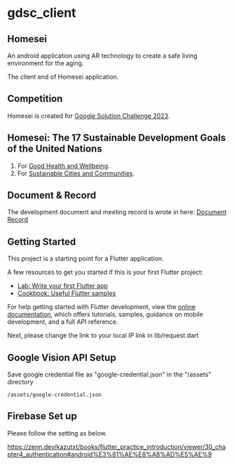 # gdsc_client

## Homesei
An android application using AR technology to create a safe living environment for the aging.

The client end of Homesei application.


## Competition
Homesei is created for [Google Solution Challenge 2023](https://developers.google.com/community/gdsc-solution-challenge).

## Homesei: The 17 Sustainable Development Goals of the United Nations
1. For [Good Health and Wellbeing](https://sdg-tracker.org/good-health).
2. For [Sustainable Cities and Communities](https://sdg-tracker.org/cities).


## Document & Record
The development document and meeting record is wrote in here:
[Document Record](https://xiaogeamadeus.notion.site/GDSC-Project-Homesei-b49e13ca38784a16b2c54a22cf8b1357)

## Getting Started

This project is a starting point for a Flutter application.

A few resources to get you started if this is your first Flutter project:

- [Lab: Write your first Flutter app](https://docs.flutter.dev/get-started/codelab)
- [Cookbook: Useful Flutter samples](https://docs.flutter.dev/cookbook)

For help getting started with Flutter development, view the
[online documentation](https://docs.flutter.dev/), which offers tutorials,
samples, guidance on mobile development, and a full API reference.

Next, please change the link to your local IP link in lib/request.dart

## Google Vision API Setup

Save google credential file as "google-credential.json" in the "/assets" directory

```
/assets/google-credential.json
```

## Firebase Set up

Please follow the setting as below. 

https://zenn.dev/kazutxt/books/flutter_practice_introduction/viewer/30_chapter4_authentication#android%E3%81%AE%E8%A8%AD%E5%AE%9
